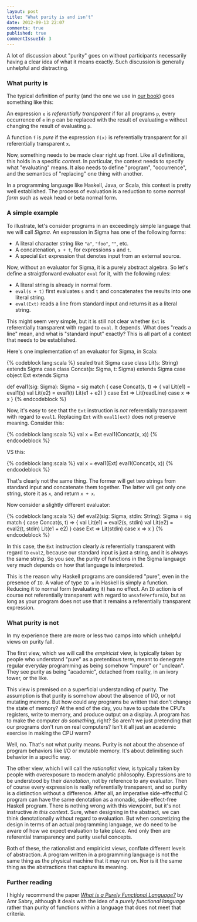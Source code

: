 ```yaml
---
layout: post
title: "What purity is and isn't"
date: 2012-09-13 22:07
comments: true
published: true
commentIssueId: 3
---
```


A lot of discussion about "purity" goes on without participants necessarily having a clear idea of what it means exactly. Such discussion is generally unhelpful and distracting.

### What purity is ###

The typical definition of purity (and the one we use in [our book](http://manning.com/bjarnason)) goes something like this:

An expression `e` is _referentially transparent_ if for all programs `p`, every occurrence of `e` in `p` can be replaced with the result of evaluating `e` without changing the result of evaluating `p`.

A function `f` is _pure_ if the expression `f(x)` is referentially transparent for all referentially transparent `x`.

Now, something needs to be made clear right up front. Like all definitions, this holds in a specific _context_. In particular, the context needs to specify what "evaluating" means. It also needs to define "program", "occurrence", and the semantics of "replacing" one thing with another.

In a programming language like Haskell, Java, or Scala, this context is pretty well established. The process of evaluation is a reduction to some _normal form_ such as weak head or beta normal form.

### A simple example ###

To illustrate, let's consider programs in an exceedingly simple language that we will call _Sigma_. An expression in Sigma has one of the following forms:

* A literal character string like `"a"`, `"foo"`, `""`, etc.
* A concatenation, `s + t`, for expressions `s` and `t`.
* A special `Ext` expression that denotes input from an external source.

Now, without an evaluator for Sigma, it is a purely abstract algebra. So let's define a straigtforward evaluator `eval` for it, with the following rules:

* A literal string is already in normal form.
* `eval(s + t)` first evaluates `s` and `t` and concatenates the results into one literal string.
* `eval(Ext)` reads a line from standard input and returns it as a literal string.

This might seem very simple, but it is still not clear whether `Ext` is referentially transparent with regard to `eval`. It depends. What does "reads a line" mean, and what is "standard input" exactly? This is all part of a context that needs to be established.

Here's one implementation of an evaluator for Sigma, in Scala:

{% codeblock lang:scala %}
sealed trait Sigma
case class Lit(s: String) extends Sigma
case class Concat(s: Sigma, t: Sigma) extends Sigma
case object Ext extends Sigma

def eval1(sig: Sigma): Sigma = sig match {
  case Concat(s, t) => {
    val Lit(e1) = eval1(s)
    val Lit(e2) = eval1(t)
    Lit(e1 + e2)
  }
  case Ext => Lit(readLine)
  case x => x
}
{% endcodeblock %}

Now, it's easy to see that the `Ext` instruction is _not_ referentially transparent with regard to `eval1`. Replacing `Ext` with `eval1(ext)` does not preserve meaning. Consider this:

{% codeblock lang:scala %}
val x = Ext
eval1(Concat(x, x))
{% endcodeblock %}

VS this:

{% codeblock lang:scala %}
val x = eval1(Ext)
eval1(Concat(x, x))
{% endcodeblock %}

That's clearly not the same thing. The former will get two strings from standard input and concatenate them together. The latter will get only one string, store it as `x`, and return `x + x`.

Now consider a slightly different evaluator:

{% codeblock lang:scala %}
def eval2(sig: Sigma, stdin: String): Sigma = sig match {
  case Concat(s, t) => {
    val Lit(e1) = eval2(s, stdin)
    val Lit(e2) = eval2(t, stdin)
    Lit(e1 + e2)
  }
  case Ext => Lit(stdin)
  case x => x
}
{% endcodeblock %}

In this case, the `Ext` instruction clearly _is_ referentially transparent with regard to `eval2`, because our standard input is just a string, and it is always the same string. So you see, the purity of functions in the Sigma language very much depends on how that language is interpreted.

This is the reason why Haskell programs are considered "pure", even in the presence of `IO`. A value of type `IO a` in Haskell is simply a function. Reducing it to normal form (evaluating it) has no effect. An `IO` action is of course not referentially transparent with regard to `unsafePerformIO`, but as long as your program does not use that it remains a referentially transparent expression.


### What purity is not ###

In my experience there are more or less two camps into which unhelpful views on purity fall.

The first view, which we will call the _empiricist_ view, is typically taken by people who understand "pure" as a pretentious term, meant to denegrate regular everyday programming as being somehow "impure" or "unclean". They see purity as being "academic", detached from reality, in an ivory tower, or the like.

This view is premised on a superficial understanding of purity. The assumption is that purity is somehow about the absence of I/O, or not mutating memory. But how could any programs be written that don't change the state of memory? At the end of the day, you have to update the CPU's registers, write to memory, and produce output on a display. A program has to make the computer _do something_, right? So aren't we just pretending that our programs don't run on real computers? Isn't it all just an academic exercise in making the CPU warm?

Well, no. That's not what purity means. Purity is not about the absence of program behaviors like I/O or mutable memory. It's about delimiting such behavior in a specific way.

The other view, which I will call the _rationalist_ view, is typically taken by people with overexposure to modern analytic philosophy. Expressions are to be understood by their _denotation_, not by reference to any evaluator. Then of course every expression is really referentially transparent, and so purity is a distinction without a difference. After all, an imperative side-effectful C program can have the same denotation as a monadic, side-effect-free Haskell program. There is nothing wrong with this viewpoint, but it's not instructive _in this context_. Sure, when designing in the abstract, we can think denotationally without regard to evaluation. But when concretizing the design in terms of an actual programming language, we do need to be aware of how we expect evaluation to take place. And only then are referential transparency and purity useful concepts.

Both of these, the rationalist and empiricist views, conflate different levels of abstraction. A program written in a programming language is not the same thing as the physical machine that it may run on. Nor is it the same thing as the abstractions that capture its meaning.

### Further reading ###

I highly recommend the paper [_What is a Purely Functional Language?_](http://www.google.com/url?sa=t&rct=j&q=&esrc=s&source=web&cd=2&cad=rja&sqi=2&ved=0CCMQFjAB&url=http%3A%2F%2Fwww.cs.indiana.edu%2F~sabry%2Fpapers%2FpurelyFunctional.ps&ei=I5NYUIRUqvXSAbC_gKgF&usg=AFQjCNGwxjzB5zUBws6D9wnKPzo-zL57pw&sig2=HgE-ZhzoIS19TEe2K2EW-Q) by Amr Sabry, although it deals with the idea of a _purely functional language_ rather than purity of functions within a language that does not meet that criteria.

